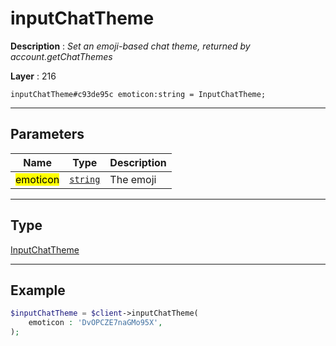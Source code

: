 # inputChatTheme

**Description** : *Set an emoji\-based chat theme, returned by account\.getChatThemes*

**Layer** : 216

```tl
inputChatTheme#c93de95c emoticon:string = InputChatTheme;
```

---

## Parameters

| Name | Type | Description |
| :---: | :---: | :--- |
| <mark>emoticon</mark> | [`string`](type/string) | The emoji |

---

## Type

[InputChatTheme](type/InputChatTheme)

---

## Example

```php
$inputChatTheme = $client->inputChatTheme(
	emoticon : 'DvOPCZE7naGMo95X',
);
```